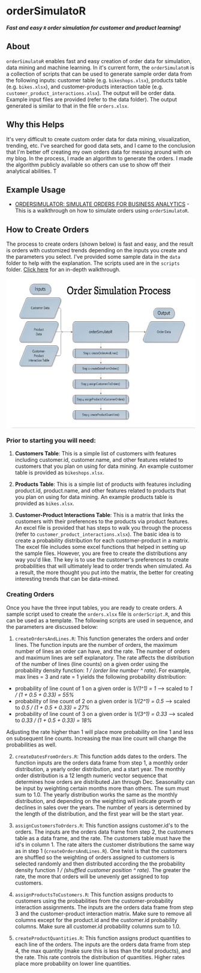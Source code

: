 # orderSimulatoR

___Fast and easy `R` order simulation for customer and product learning!___

## About

`orderSimulatoR` enables fast and easy creation of order data for simulation, data mining and machine learning. In it's current form, the `orderSimulatoR` is a collection of scripts that can be used to generate sample order data from the following inputs: customer table (e.g. `bikeshops.xlsx`), products table (e.g. `bikes.xlsx`), and customer-products interaction table (e.g. `customer_product_interactions.xlsx`). The output will be order data. Example input files are provided (refer to the data folder). The output generated is similar to that in the file `orders.xlsx`.

## Why this Helps

It's very difficult to create custom order data for data mining, visualization, trending, etc. I've searched for good data sets, and I came to the conclusion that I'm better off creating my own orders data for messing around with on my blog. In the process, I made an algorithm to generate the orders. I made the algorithm publicly available so others can use to show off their analytical abilities. T

## Example Usage

* [ORDERSIMULATOR: SIMULATE ORDERS FOR BUSINESS ANALYTICS](http://www.mattdancho.com/business/2016/07/12/orderSimulatoR.html) - This is a walkthrough on how to simulate orders using `orderSimulatoR`.

## How to Create Orders

The process to create orders (shown below) is fast and easy, and the result is orders with customized trends depending on the inputs you create and the parameters you select. I've provided some sample data in the `data` folder to help with the explanation. The scripts used are in the `scripts` folder. [Click here](http://www.mattdancho.com/business/2016/07/12/orderSimulatoR.html) for an in-depth walkthrough.

<!-- ![Order Simulation Process](/figures/OrderSimProcess.jpg =500x500)  -->

<img src="/figures/OrderSimProcess.jpg" alt="Order Simulation Process" width="650" height="400" align="middle"/>

### Prior to starting you will need:

1. __Customers Table__: This is a simple list of customers with features including customer.id, customer.name, and other features related to customers that you plan on using for data mining. An example customer table is provided as `bikeshops.xlsx`.

2. __Products Table__: This is a simple list of products with features including product.id, product.name, and other features related to products that you plan on using for data mining. An example products table is provided as `bikes.xlsx`.

3. __Customer-Product Interactions Table__: This is a matrix that links the customers with their preferences to the products via product features. An excel file is provided that has steps to walk you through the process (refer to `customer_product_interactions.xlsx`). The basic idea is to create a probability distribution for each customer-product in a matrix. The excel file includes some excel functions that helped in setting up the sample files. However, you are free to create the distributions any way you'd like. The key is to use the customer's preferences to create probabilities that will ultimately lead to order trends when simulated. As a result, the more thought you put into the matrix, the better for creating interesting trends that can be data-mined.

### Creating Orders

Once you have the three input tables, you are ready to create orders. A sample script used to create the `orders.xlsx` file is `orderScript.R`, and this can be used as a template. The following scripts are used in sequence, and the parameters are discussed below:

1. `createOrdersAndLines.R`: This function generates the orders and order lines. The function inputs are the number of orders, the maximum number of lines an order can have, and the rate. The number of orders and maximum lines are self explanatory. The rate affects the distribution of the number of lines (line counts) on a given order using the probability density function: _1 / (order line number ^ rate)_. For example, max lines = 3 and rate = 1 yields the following probability distribution:

 * probability of line count of 1 on a given order is _1/(1^1) = 1_ --> scaled to _1 / (1 + 0.5 + 0.33) = 55%_
 * probability of line count of 2 on a given order is  _1/(2^1) = 0.5_ --> scaled to _0.5 / (1 + 0.5 + 0.33) = 27%_
 * probability of line count of 3 on a given order is _1/(3^1) = 0.33_ --> scaled to _0.33 / (1 + 0.5 + 0.33) = 18%_

 Adjusting the rate higher than 1 will place more probability on line 1 and less on subsequent line counts. Increasing the max line count will change the probabilities as well.

2. `createDatesFromOrders.R`: This function adds dates to the orders. The function inputs are the orders data frame from step 1, a monthly order distribution, a yearly order distribution, and a start year. The monthly order distribution is a 12 length numeric vector sequence that determines how orders are distributed Jan through Dec. Seasonality can be input by weighting certain months more than others. The sum must sum to 1.0. The yearly distribution works the same as the monthly distribution, and depending on the weighting will indicate growth or declines in sales over the years. The number of years is determined by the length of the distribution, and the first year will be the start year.

3. `assignCustomersToOrders.R`: This function assigns customer.id's to the orders. The inputs are the orders data frame from step 2, the customers table as a data frame, and the rate. The customers table must have the id's in column 1. The rate alters the customer distributions the same way as in step 1 (`createOrdersAndLines.R`). One twist is that the customers are shuffled so the weighting of orders assigned to customers is selected randomly and then distributed according the the probability density function _1 / (shuffled customer position ^ rate)_. The greater the rate, the more that orders will be unevenly get assigned to top customers.

4. `assignProductsToCustomers.R`: This function assigns products to customers using the probabilities from the customer-probability interaction assignments. The inputs are the orders data frame from step 3 and the customer-product interaction matrix. Make sure to remove all columns except for the product.id and the customer.id probability columns. Make sure all customer.id probability columns sum to 1.0.

5. `createProductQuantities.R`: This function assigns product quantities to each line of the orders. The inputs are the orders data frame from step 4, the max quantity (make sure this is less than the total products), and the rate. This rate controls the distribution of quantities. Higher rates place more probability on lower line quantities.

